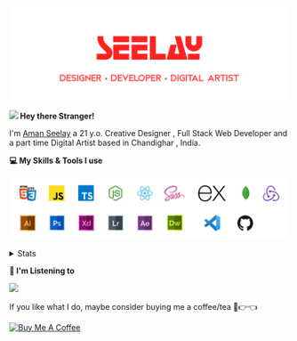 [![banner](./images/seelay.svg)](https://seelay.in)

**<img src="https://media.giphy.com/media/hvRJCLFzcasrR4ia7z/giphy.gif" width="25px"> Hey there Stranger!**

I'm [Aman Seelay](https://seelay.in) a 21 y.o. Creative Designer , Full Stack Web Developer and a part time Digital Artist based in Chandighar , India.

**💻 My Skills & Tools I use**

[![banner](./images/skills&tools.svg)](https://seelay.in)

<details>
  <summary>Stats</summary>

---

<!--START_SECTION:waka-->
![Profile Views](http://img.shields.io/badge/Profile%20Views-13-blue)

**🐱 My Github Data** 

> 🏆 281 Contributions in the Year 2021
 > 
> 📦 559.7 kB Used in Github's Storage 
 > 
> 🚫 Not Opted to Hire
 > 
> 📜 1 Public Repository 
 > 
> 🔑 74 Private Repositories  
 > 
**I'm a Night 🦉** 

```text
🌞 Morning    147 commits    ██████░░░░░░░░░░░░░░░░░░░   23.67% 
🌆 Daytime    77 commits     ███░░░░░░░░░░░░░░░░░░░░░░   12.4% 
🌃 Evening    157 commits    ██████░░░░░░░░░░░░░░░░░░░   25.28% 
🌙 Night      240 commits    █████████░░░░░░░░░░░░░░░░   38.65%

```
📅 **I'm Most Productive on Thursday** 

```text
Monday       112 commits    ████░░░░░░░░░░░░░░░░░░░░░   18.04% 
Tuesday      75 commits     ███░░░░░░░░░░░░░░░░░░░░░░   12.08% 
Wednesday    68 commits     ██░░░░░░░░░░░░░░░░░░░░░░░   10.95% 
Thursday     159 commits    ██████░░░░░░░░░░░░░░░░░░░   25.6% 
Friday       91 commits     ███░░░░░░░░░░░░░░░░░░░░░░   14.65% 
Saturday     57 commits     ██░░░░░░░░░░░░░░░░░░░░░░░   9.18% 
Sunday       59 commits     ██░░░░░░░░░░░░░░░░░░░░░░░   9.5%

```


📊 **This Week I Spent My Time On** 

```text
⌚︎ Time Zone: Asia/Kolkata

💬 Programming Languages: 
Other                    3 hrs 48 mins       ███████████████████████░░   92.28% 
JavaScript               11 mins             █░░░░░░░░░░░░░░░░░░░░░░░░   4.81% 
CSS                      7 mins              ░░░░░░░░░░░░░░░░░░░░░░░░░   2.91%

🔥 Editors: 
Browser                  3 hrs 48 mins       ███████████████████████░░   92.28% 
VS Code                  19 mins             ██░░░░░░░░░░░░░░░░░░░░░░░   7.72%

🐱‍💻 Projects: 
LearnCode                3 hrs 54 mins       ███████████████████████░░   94.69% 
SEELAY-V10               12 mins             █░░░░░░░░░░░░░░░░░░░░░░░░   5.07% 
COVID-19                 0 secs              ░░░░░░░░░░░░░░░░░░░░░░░░░   0.24%

💻 Operating System: 
Windows                  4 hrs 7 mins        █████████████████████████   100.0%

```

**I Mostly Code in JavaScript** 

```text
JavaScript               49 repos            ████████████████░░░░░░░░░   66.22% 
TypeScript               12 repos            ████░░░░░░░░░░░░░░░░░░░░░   16.22% 
HTML                     7 repos             ██░░░░░░░░░░░░░░░░░░░░░░░   9.46% 
CSS                      3 repos             █░░░░░░░░░░░░░░░░░░░░░░░░   4.05% 
Vue                      2 repos             ░░░░░░░░░░░░░░░░░░░░░░░░░   2.7%

```


**Timeline**

![Chart not found](https://raw.githubusercontent.com/ImSeelay/ImSeelay/master/charts/bar_graph.png) 


<!--END_SECTION:waka-->

---

 </details>

**🎵 I'm Listening to**

<object data="https://now-play.vercel.app/api/generate?uid=7a17a86e-d6b7-43b5-8d9c-1d6dae42a779" >

  <img src="https://now-play.vercel.app/api/generate?uid=7a17a86e-d6b7-43b5-8d9c-1d6dae42a779" />

</object>

If you like what I do, maybe consider buying me a coffee/tea 🥺👉👈

<a href="https://www.buymeacoffee.com/seelay" target="_blank"><img src="https://cdn.buymeacoffee.com/buttons/v2/default-red.png" alt="Buy Me A Coffee" width="150" ></a>
